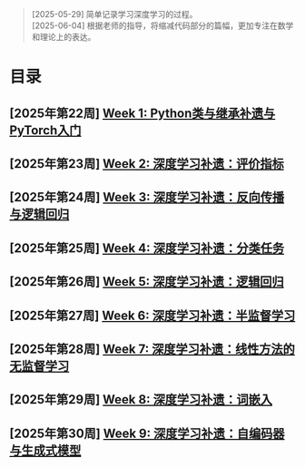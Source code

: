 >   [2025-05-29] 简单记录学习深度学习的过程。
<br>[2025-06-04] 根据老师的指导，将缩减代码部分的篇幅，更加专注在数学和理论上的表达。

# 目录

## [2025年第22周]	[Week 1: Python类与继承补遗与PyTorch入门](./week%201/Week%201:%20Python类与继承补遗与PyTorch入门.md)
## [2025年第23周]	[Week 2: 深度学习补遗：评价指标](./week%202/Week%202:%20深度学习补遗：评价指标.md)
## [2025年第24周]	[Week 3: 深度学习补遗：反向传播与逻辑回归](./week%203/Week%203:%20深度学习补遗：反向传播与逻辑回归.md)
## [2025年第25周]	[Week 4: 深度学习补遗：分类任务](./week%204/Week%204:%20深度学习补遗：分类任务.md)
## [2025年第26周]	[Week 5: 深度学习补遗：逻辑回归](./week%205/Week%205:%20深度学习补遗：逻辑回归.md)
## [2025年第27周]   [Week 6: 深度学习补遗：半监督学习](./week%206/Week%206:%20深度学习补遗：半监督学习.md)
## [2025年第28周]   [Week 7: 深度学习补遗：线性方法的无监督学习](./week%207/Week%207:%20深度学习补遗：线性方法的无监督学习.md)
## [2025年第29周]   [Week 8: 深度学习补遗：词嵌入](./week%208/Week%208:%20深度学习补遗：词嵌入.md)
## [2025年第30周]   [Week 9: 深度学习补遗：自编码器与生成式模型](./week%209/Week%209:%20深度学习补遗：自编码器与生成式模型.md)